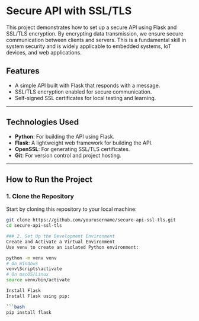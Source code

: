 # Secure API with SSL/TLS

This project demonstrates how to set up a secure API using Flask and SSL/TLS encryption. By encrypting data transmission, we ensure secure communication between clients and servers. This is a fundamental skill in system security and is widely applicable to embedded systems, IoT devices, and web applications.

## Features
- A simple API built with Flask that responds with a message.
- SSL/TLS encryption enabled for secure communication.
- Self-signed SSL certificates for local testing and learning.

---

## Technologies Used
- **Python**: For building the API using Flask.
- **Flask**: A lightweight web framework for building the API.
- **OpenSSL**: For generating SSL/TLS certificates.
- **Git**: For version control and project hosting.

---

## How to Run the Project

### 1. Clone the Repository
Start by cloning this repository to your local machine:
```bash
git clone https://github.com/yourusername/secure-api-ssl-tls.git
cd secure-api-ssl-tls

### 2. Set Up the Development Environment
Create and Activate a Virtual Environment
Use venv to create an isolated Python environment:

python -m venv venv
# On Windows
venv\Scripts\activate
# On macOS/Linux
source venv/bin/activate

Install Flask
Install Flask using pip:

```bash
pip install flask

